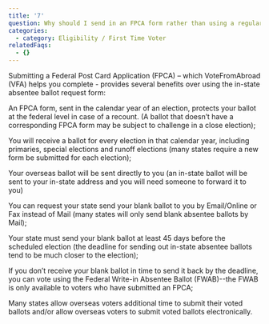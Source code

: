 ```yaml
---
title: '7'
question: Why should I send in an FPCA form rather than using a regular absentee ballot request?
categories:
  - category: Eligibility / First Time Voter
relatedFaqs:
  - {}
---
```

Submitting a Federal Post Card Application (FPCA) – which VoteFromAbroad (VFA) helps you complete - provides several benefits over using the in-state absentee ballot request form:

An FPCA form, sent in the calendar year of an election, protects your ballot at the federal level in case of a recount. (A ballot that doesn’t have a corresponding FPCA form may be subject to challenge in a close election);


You will receive a  ballot for every election in that calendar year, including primaries, special elections and runoff elections (many states require a new form be submitted for each election);


Your overseas ballot will be sent directly to you (an in-state ballot will be sent to your in-state address and you will need someone to forward it to you) 

You can request your state send your blank ballot to you by Email/Online or Fax instead of Mail (many states will only send blank absentee ballots by Mail);


Your state must send your blank ballot at least 45 days before the scheduled election (the deadline for sending out in-state absentee ballots tend to be much closer to the election);


If you don’t receive your blank ballot in time to send it back by the deadline, you can vote using the Federal Write-in Absentee Ballot (FWAB)--the FWAB is only available to voters who have submitted an FPCA;


Many states allow overseas voters additional time to submit their voted ballots and/or allow overseas voters to submit voted ballots electronically.
